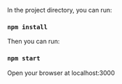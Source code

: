 
In the project directory, you can run:

### `npm install`


Then you can run:

### `npm start`

Open your browser at localhost:3000

